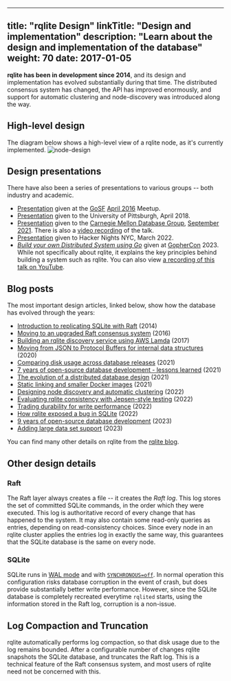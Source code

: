 
---
title: "rqlite Design"
linkTitle: "Design and implementation"
description: "Learn about the design and implementation of the database"
weight: 70
date: 2017-01-05
---
**rqlite has been in development since 2014**, and its design and implementation has evolved substantially during that time. The distributed consensus system has changed, the API has improved enormously, and support for automatic clustering and node-discovery was introduced along the way.

## High-level design
The diagram below shows a high-level view of a rqlite node, as it's currently implemented.
![node-design](https://user-images.githubusercontent.com/536312/133258366-1f2fbc50-8493-4ba6-8d62-04c57e39eb6f.png)

## Design presentations
There have also been a series of presentations to various groups -- both industry and academic.
- [Presentation](https://www.slideshare.net/PhilipOToole/rqlite-replicating-sqlite-via-raft-consensu) given at the [GoSF](https://www.meetup.com/golangsf/) [April 2016](https://www.meetup.com/golangsf/events/230127735/) Meetup.
- [Presentation](https://docs.google.com/presentation/d/1lSNrZJUbAGD-ZsfD8B6_VPLVjq5zb7SlJMzDblq2yzU/edit?usp=sharing) given to the University of Pittsburgh, April 2018.
- [Presentation]( https://www.philipotoole.com/2021-rqlite-cmu-tech-talk) given to the [Carnegie Mellon Database Group](https://db.cs.cmu.edu/), [September 2021](https://db.cs.cmu.edu/events/vaccination-2021-rqlite-the-distributed-database-built-on-raft-and-sqlite-philip-otoole/). There is also a [video recording](https://www.youtube.com/watch?v=JLlIAWjvHxM) of the talk.
- [Presentation](https://docs.google.com/presentation/d/1E0MpQbUA6JOP2GjA60CNN0ER8fia0TP6kdJ41U9Jdy4/edit#slide=id.p) given to Hacker Nights NYC, March 2022.
- [_Build your own Distributed System using Go_](https://www.philipotoole.com/gophercon2023) given at [GopherCon](https://www.gophercon.com/) 2023. While not specifically about rqlite, it explains the key principles behind building a system such as rqlite. You can also view [a recording of this talk on YouTube](https://www.youtube.com/watch?v=8XbxQ1Epi5w).

## Blog posts

The most important design articles, linked below, show how the database has evolved through the years:
- [Introduction to replicating SQLite with Raft](https://www.philipotoole.com/replicating-sqlite-using-raft-consensus/) (2014)
- [Moving to an upgraded Raft consensus system](https://www.philipotoole.com/rqlite-replicated-sqlite-with-new-raft-consensus-and-api/) (2016)
- [Building an rqlite discovery service using AWS Lamda](https://www.philipotoole.com/building-a-cluster-discovery-service-with-aws-lambda-and-dynamodb/) (2017)
- [Moving from JSON to Protocol Buffers for internal data structures](https://www.philipotoole.com/moving-to-protocol-buffers-with-rqlite-5-7-0/) (2020)
- [Comparing disk usage across database releases](https://www.philipotoole.com/rqlite-5-10-0-released-comparing-its-disk-usage-to-5-6-0/) (2021)
- [7 years of open-source database development - lessons learned](https://www.philipotoole.com/7-years-of-open-source-database-development-lessons-learned/) (2021)
- [The evolution of a distributed database design](https://www.philipotoole.com/rqlite-6-0-0-building-for-the-future/) (2021)
- [Static linking and smaller Docker images](https://www.philipotoole.com/rqlite-static-linking-and-smaller-docker-images/) (2021)
- [Designing node discovery and automatic clustering](https://www.philipotoole.com/rqlite-7-0-designing-node-discovery-and-automatic-clustering/) (2022)
- [Evaluating rqlite consistency with Jepsen-style testing](https://www.philipotoole.com/testing-rqlite-read-consistency/) (2022)
- [Trading durability for write performance](https://www.philipotoole.com/rqlite-trading-durability-for-performance/) (2022)
- [How rqlite exposed a bug in SQLite](https://www.philipotoole.com/how-i-found-a-bug-in-sqlite/) (2022)
- [9 years of open-source database development](https://www.philipotoole.com/9-years-of-open-source-database-development-the-design-docs/) (2023)
- [Adding large data set support](https://www.philipotoole.com/rqlite-8-0-large-dataset-support-and-core-feature-upgrades/) (2023)

You can find many other details on rqlite from the [rqlite blog](https://www.philipotoole.com/tag/rqlite/).

## Other design details
### Raft
The Raft layer always creates a file -- it creates the _Raft log_. This log stores the set of committed SQLite commands, in the order which they were executed. This log is authoritative record of every change that has happened to the system. It may also contain some read-only queries as entries, depending on read-consistency choices. Since every node in an rqlite cluster applies the entries log in exactly the same way, this guarantees that the SQLite database is the same on every node.

### SQLite
SQLite runs in [WAL mode](https://www.sqlite.org/wal.html) and with [`SYNCHRONOUS=off`](https://www.sqlite.org/pragma.html#pragma_synchronous). In normal operation this configuration risks database corruption in the event of crash, but does provide substantially better write performance. However, since the SQLite database is completely recreated everytime `rqlited` starts, using the information stored in the Raft log, corruption is a non-issue.

## Log Compaction and Truncation
rqlite automatically performs log compaction, so that disk usage due to the log remains bounded. After a configurable number of changes rqlite snapshots the SQLite database, and truncates the Raft log. This is a technical feature of the Raft consensus system, and most users of rqlite need not be concerned with this.
